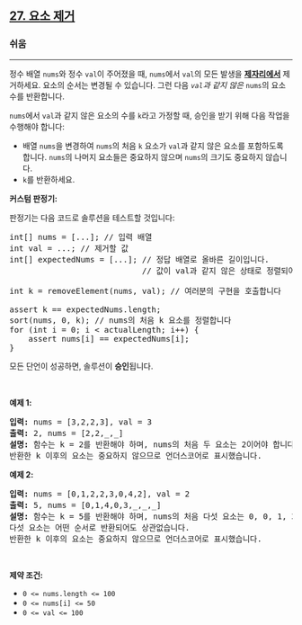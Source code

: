 <h2><a href="https://leetcode.com/problems/remove-element">27. 요소 제거</a></h2><h3>쉬움</h3><hr><p>정수 배열 <code>nums</code>와 정수 <code>val</code>이 주어졌을 때, <code>nums</code>에서 <code>val</code>의 모든 발생을 <a href="https://en.wikipedia.org/wiki/In-place_algorithm" target="_blank"><strong>제자리에서</strong></a> 제거하세요. 요소의 순서는 변경될 수 있습니다. 그런 다음 <em><code>val</code>과 같지 않은</em> <code>nums</code>의 요소 수를 반환합니다.</p>

<p><code>nums</code>에서 <code>val</code>과 같지 않은 요소의 수를 <code>k</code>라고 가정할 때, 승인을 받기 위해 다음 작업을 수행해야 합니다:</p>

<ul>
	<li>배열 <code>nums</code>을 변경하여 <code>nums</code>의 처음 <code>k</code> 요소가 <code>val</code>과 같지 않은 요소를 포함하도록 합니다. <code>nums</code>의 나머지 요소들은 중요하지 않으며 <code>nums</code>의 크기도 중요하지 않습니다.</li>
	<li><code>k</code>를 반환하세요.</li>
</ul>

<p><strong>커스텀 판정기:</strong></p>

<p>판정기는 다음 코드로 솔루션을 테스트할 것입니다:</p>

<pre>
int[] nums = [...]; // 입력 배열
int val = ...; // 제거할 값
int[] expectedNums = [...]; // 정답 배열로 올바른 길이입니다.
                            // 값이 val과 같지 않은 상태로 정렬되어 있습니다.

int k = removeElement(nums, val); // 여러분의 구현을 호출합니다

assert k == expectedNums.length;
sort(nums, 0, k); // nums의 처음 k 요소를 정렬합니다
for (int i = 0; i &lt; actualLength; i++) {
    assert nums[i] == expectedNums[i];
}
</pre>

<p>모든 단언이 성공하면, 솔루션이 <strong>승인</strong>됩니다.</p>

<p>&nbsp;</p>
<p><strong class="example">예제 1:</strong></p>

<pre>
<strong>입력:</strong> nums = [3,2,2,3], val = 3
<strong>출력:</strong> 2, nums = [2,2,_,_]
<strong>설명:</strong> 함수는 k = 2를 반환해야 하며, nums의 처음 두 요소는 2이어야 합니다.
반환한 k 이후의 요소는 중요하지 않으므로 언더스코어로 표시했습니다.
</pre>

<p><strong class="example">예제 2:</strong></p>

<pre>
<strong>입력:</strong> nums = [0,1,2,2,3,0,4,2], val = 2
<strong>출력:</strong> 5, nums = [0,1,4,0,3,_,_,_]
<strong>설명:</strong> 함수는 k = 5를 반환해야 하며, nums의 처음 다섯 요소는 0, 0, 1, 3, 4이어야 합니다.
다섯 요소는 어떤 순서로 반환되어도 상관없습니다.
반환한 k 이후의 요소는 중요하지 않으므로 언더스코어로 표시했습니다.
</pre>

<p>&nbsp;</p>
<p><strong>제약 조건:</strong></p>

<ul>
	<li><code>0 &lt;= nums.length &lt;= 100</code></li>
	<li><code>0 &lt;= nums[i] &lt;= 50</code></li>
	<li><code>0 &lt;= val &lt;= 100</code></li>
</ul>